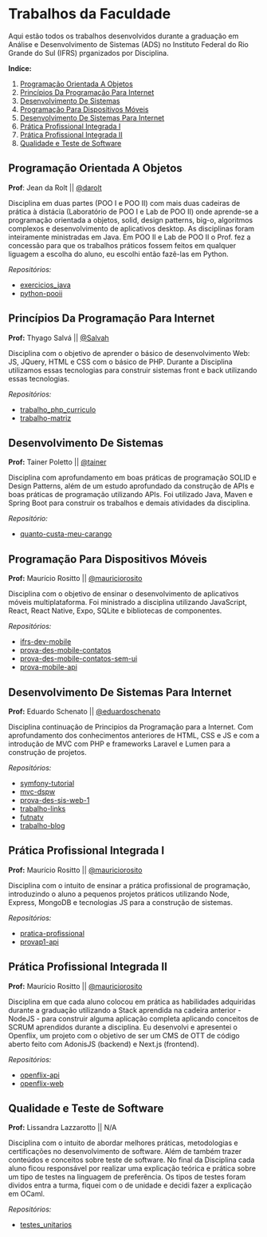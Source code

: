 # Trabalhos da Faculdade

Aqui estão todos os trabalhos desenvolvidos durante a graduação em Análise e Desenvolvimento de Sistemas (ADS) no Instituto Federal do Rio Grande do Sul (IFRS) prganizados por Disciplina.

**Indíce:**
1. [Programação Orientada A Objetos](https://github.com/Camilotk/trabalhos-da-faculdade/blob/main/README.md#programa%C3%A7%C3%A3o-orientada-a-objetos)
2. [Princípios Da Programação Para Internet](https://github.com/Camilotk/trabalhos-da-faculdade/blob/main/README.md#princ%C3%ADpios-da-programa%C3%A7%C3%A3o-para-internet)
3. [Desenvolvimento De Sistemas](https://github.com/Camilotk/trabalhos-da-faculdade/blob/main/README.md#desenvolvimento-de-sistemas)
4. [Programação Para Dispositivos Móveis](https://github.com/Camilotk/trabalhos-da-faculdade/blob/main/README.md#programa%C3%A7%C3%A3o-para-dispositivos-m%C3%B3veis)
5. [Desenvolvimento De Sistemas Para Internet](https://github.com/Camilotk/trabalhos-da-faculdade/blob/main/README.md#desenvolvimento-de-sistemas-para-internet)
6. [Prática Profissional Integrada I](https://github.com/Camilotk/trabalhos-da-faculdade/blob/main/README.md#pr%C3%A1tica-profissional-integrada-i)
7. [Prática Profissional Integrada II](https://github.com/Camilotk/trabalhos-da-faculdade/blob/main/README.md#pr%C3%A1tica-profissional-integrada-ii)
8. [Qualidade e Teste de Software](https://github.com/Camilotk/trabalhos-da-faculdade/blob/main/README.md#qualidade-e-teste-de-software)


## Programação Orientada A Objetos
**Prof**: Jean da Rolt || [@darolt](https://github.com/darolt)

Disciplina em duas partes (POO I e POO II) com mais duas cadeiras de prática à distácia (Laboratório de POO I e Lab de POO II) onde aprende-se a programação orientada a objetos, solid, design patterns, big-o, algoritmos complexos e desenvolvimento de aplicativos desktop. As disciplinas foram inteiramente ministradas em Java. Em POO II e Lab de POO II o Prof. fez a concessão para que os trabalhos práticos fossem feitos em qualquer liguagem a escolha do aluno, eu escolhi então fazê-las em Python. 

*Repositórios:*
- [exercicios_java](https://github.com/Camilotk/exercicios_java)
- [python-pooii](https://github.com/Camilotk/python-pooii)

## Princípios Da Programação Para Internet
**Prof:** Thyago Salvá || [@Salvah](https://github.com/Salvah)

Disciplina com o objetivo de aprender o básico de desenvolvimento Web: JS, JQuery, HTML e CSS com o básico de PHP. Durante a Disciplina utilizamos essas tecnologias para construir sistemas front e back utilizando essas tecnologias.

*Repositórios:*
- [trabalho_php_curriculo](https://github.com/Camilotk/trabalho_php_curriculo)
- [trabalho-matriz](https://github.com/Camilotk/trabalho-matriz)

## Desenvolvimento De Sistemas
**Prof:** Tainer Poletto || [@tainer](https://github.com/tainer)

Disciplina com aprofundamento em boas práticas de programação SOLID e Design Patterns, além de um estudo aprofundado da construção de APIs e boas práticas de programação utilizando APIs. Foi utilizado Java, Maven e Spring Boot para construir os trabalhos e demais atividades da disciplina. 

*Repositório:*
- [quanto-custa-meu-carango](https://github.com/Camilotk/quanto-custa-meu-carango)

## Programação Para Dispositivos Móveis
**Prof:** Maurício Rositto || [@mauriciorosito](https://github.com/mauriciorosito)

Disciplina com o objetivo de ensinar o desenvolvimento de aplicativos móveis multiplataforma. Foi ministrado a disciplina utilizando JavaScript, React, React Native, Expo, SQLite e bibliotecas de componentes. 

*Repositórios:*
- [ifrs-dev-mobile](https://github.com/Camilotk/ifrs-dev-mobile)
- [prova-des-mobile-contatos](https://github.com/Camilotk/prova-des-mobile-contatos)
- [prova-des-mobile-contatos-sem-ui](https://github.com/Camilotk/prova-des-mobile-contatos-material-ui)
- [prova-mobile-api](https://github.com/Camilotk/prova-mobile-api)

## Desenvolvimento De Sistemas Para Internet
**Prof:** Eduardo Schenato || [@eduardoschenato](https://github.com/eduardoschenato)

Disciplina continuação de Principios da Programação para a Internet. Com aprofundamento dos conhecimentos anteriores de HTML, CSS e JS e com a introdução de MVC com PHP e frameworks Laravel e Lumen para a construção de projetos.

*Repositórios:*
- [symfony-tutorial](https://github.com/Camilotk/symfony-tutorial)
- [mvc-dspw](https://github.com/Camilotk/mvc-dspw)
- [prova-des-sis-web-1](https://github.com/Camilotk/prova-des-sis-web-1)
- [trabalho-links](https://github.com/Camilotk/trabalho-links)
- [futnatv](https://github.com/Camilotk/futnatv)
- [trabalho-blog](https://github.com/Camilotk/trabalho-blog)

## Prática Profissional Integrada I
**Prof:** Maurício Rositto || [@mauriciorosito](https://github.com/mauriciorosito)

Disciplina com o intuito de ensinar a prática profissional de programação, introduzindo o aluno a pequenos projetos práticos utilizando Node, Express, MongoDB e tecnologias JS para a construção de sistemas.


*Repositórios:*
- [pratica-profissional](https://github.com/Camilotk/pratica-profissional)
- [provap1-api](https://github.com/Camilotk/provap1-api)

## Prática Profissional Integrada II
**Prof:** Maurício Rositto || [@mauriciorosito](https://github.com/mauriciorosito)

Disciplina em que cada aluno colocou em prática as habilidades adquiridas durante a graduação utilizando a Stack aprendida na cadeira anterior - NodeJS - para construir alguma aplicação completa aplicando conceitos de SCRUM aprendidos durante a disciplina. Eu desenvolvi e apresentei o Openflix, um projeto com o objetivo de ser um CMS de OTT de código aberto feito com AdonisJS (backend) e Next.js (frontend).

*Repositórios:*
- [openflix-api](https://github.com/Camilotk/openflix-api)
- [openflix-web](https://github.com/Camilotk/openflix-web)

## Qualidade e Teste de Software
**Prof:** Lissandra Lazzarotto || N/A

Disciplina com o intuito de abordar melhores práticas, metodologias e certificações no desenvolvimento de software. Além de também trazer conteúdos e conceitos sobre teste de software. No final da Disciplina cada aluno ficou responsável por realizar uma explicação teórica e prática sobre um tipo de testes na linguagem de preferência. Os tipos de testes foram dividos entra a turma, fiquei com o de unidade e decidi fazer a explicação em OCaml.

*Repositórios:*
- [testes_unitarios](https://github.com/Camilotk/testes_unitarios)
